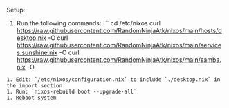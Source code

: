 Setup:

1. Run the following commands: ```
cd /etc/nixos
curl https://raw.githubusercontent.com/RandomNinjaAtk/nixos/main/hosts/desktop.nix -O
curl https://raw.githubusercontent.com/RandomNinjaAtk/nixos/main/services.sunshine.nix -O
curl https://raw.githubusercontent.com/RandomNinjaAtk/nixos/main/samba.nix -O
```
1. Edit: `/etc/nixos/configuration.nix` to include `./desktop.nix` in the import section.
1. Run: `nixos-rebuild boot --upgrade-all`
1. Reboot system
